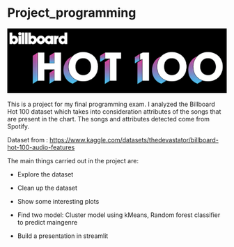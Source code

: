 # Project_programming

![image](billhot100.png)

This is a project for my final programming exam.
I analyzed the Billboard Hot 100 dataset which takes into consideration attributes of the songs that are present in the chart. 
The songs and attributes detected come from Spotify.

Dataset from : https://www.kaggle.com/datasets/thedevastator/billboard-hot-100-audio-features 

The main things carried out in the project are:

- Explore the dataset

- Clean up the dataset

- Show some interesting plots

- Find two model: Cluster model using kMeans, Random forest classifier to predict maingenre

- Build a presentation in streamlit

